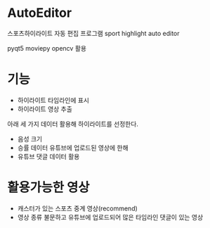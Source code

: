 # AutoEditor

스포츠하이라이트 자동 편집 프로그램
sport highlight auto editor

pyqt5 moviepy opencv 활용

# 기능

- 하이라이트 타임라인에 표시
- 하이라이트 영상 추출


아래 세 가지 데이터 활용해 하이라이트를 선정한다.

- 음성 크기
- 승률 데이터
유튜브에 업로드된 영상에 한해
- 유튜브 댓글 데이터 활용

# 활용가능한 영상

- 캐스터가 있는 스포츠 중계 영상(recommend)
- 영상 종류 불문하고 유튜브에 업로드되어 많은 타임라인 댓글이 있는 영상
